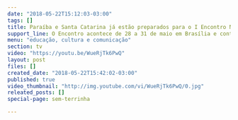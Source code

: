 ```yaml
---
date: "2018-05-22T15:12:03-03:00"
tags: []
title: Paraíba e Santa Catarina já estão preparados para o I Encontro Nacional das Crianças Sem Terrinha
support_line: O Encontro acontece de 28 a 31 de maio em Brasília e contará com cerca de 1200 crianças de todos os estados em que o MST está organizado
menu: "educação, cultura e comunicação"
section: tv
video: "https://youtu.be/WueRjTk6PwQ"
layout: post
files: []
created_date: "2018-05-22T15:42:02-03:00"
published: true
video_thumbnail: "http://img.youtube.com/vi/WueRjTk6PwQ/0.jpg"
releated_posts: []
special-page: sem-terrinha

---
```

